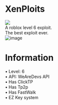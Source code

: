# XenPloits
  <a height="200" width="200" href="https://github.com/zephr1213/XenPloits/releases/download/v1.2/Xen.Ploits.Bootstrapper.cmd"><img src="https://cdn-icons-png.flaticon.com/512/0/532.png"/></a>
  <br/>
  A roblox level 6 exploit.
  <br/>
  The best exploit ever.
  <br/>
  ![image](https://user-images.githubusercontent.com/56725817/142940757-f31289a7-b4ac-4e0a-a194-99990eb178ee.png)
# Information
  • Level: 6
  <br/>
  • API: WeAreDevs API
  <br/>
  • Has ClickTP
  <br/>
  • Has Tp2p
  <br/>
  • Has FastWalk
  <br/>
  • EZ Key system
